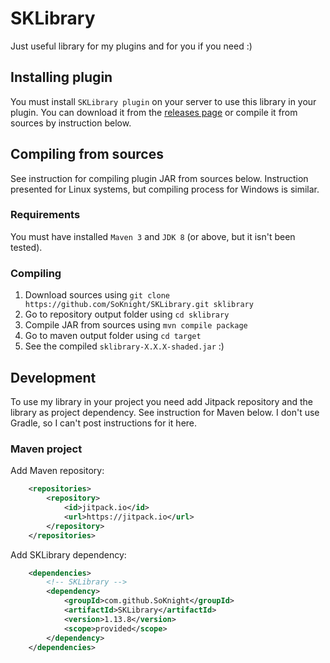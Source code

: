 # SKLibrary
Just useful library for my plugins and for you if you need :)

## Installing plugin
You must install `SKLibrary plugin` on your server to use this library in your plugin.
You can download it from the [releases page](https://github.com/SoKnight/SKLibrary/releases) or 
compile it from sources by instruction below.

## Compiling from sources
See instruction for compiling plugin JAR from sources below. Instruction presented for Linux systems, 
but compiling process for Windows is similar.

### Requirements
You must have installed `Maven 3` and `JDK 8` (or above, but it isn't been tested).

### Compiling
1) Download sources using `git clone https://github.com/SoKnight/SKLibrary.git sklibrary`
2) Go to repository output folder using `cd sklibrary`
3) Compile JAR from sources using `mvn compile package`
4) Go to maven output folder using `cd target`
5) See the compiled `sklibrary-X.X.X-shaded.jar` :)

## Development
To use my library in your project you need add Jitpack repository and the library as project dependency. 
See instruction for Maven below. I don't use Gradle, so I can't post instructions for it here.

### Maven project
Add Maven repository:
```xml
    <repositories>
        <repository>
            <id>jitpack.io</id>
            <url>https://jitpack.io</url>
        </repository>
    </repositories>
```
Add SKLibrary dependency:
```xml
    <dependencies>
        <!-- SKLibrary -->
        <dependency>
            <groupId>com.github.SoKnight</groupId>
            <artifactId>SKLibrary</artifactId>
            <version>1.13.8</version>
            <scope>provided</scope>
        </dependency>
    </dependencies>
```
